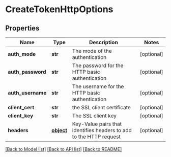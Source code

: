 # CreateTokenHttpOptions

## Properties
Name | Type | Description | Notes
------------ | ------------- | ------------- | -------------
**auth_mode** | **str** | The mode of the authentication | [optional] 
**auth_password** | **str** | The password for the HTTP basic authentication | [optional] 
**auth_username** | **str** | The username for the HTTP basic authentication | [optional] 
**client_cert** | **str** | the SSL client certificate | [optional] 
**client_key** | **str** | The SSL client key | [optional] 
**headers** | [**object**](.md) | Key-Value pairs that identifies headers to add to the HTTP request | [optional] 

[[Back to Model list]](../README.md#documentation-for-models) [[Back to API list]](../README.md#documentation-for-api-endpoints) [[Back to README]](../README.md)


